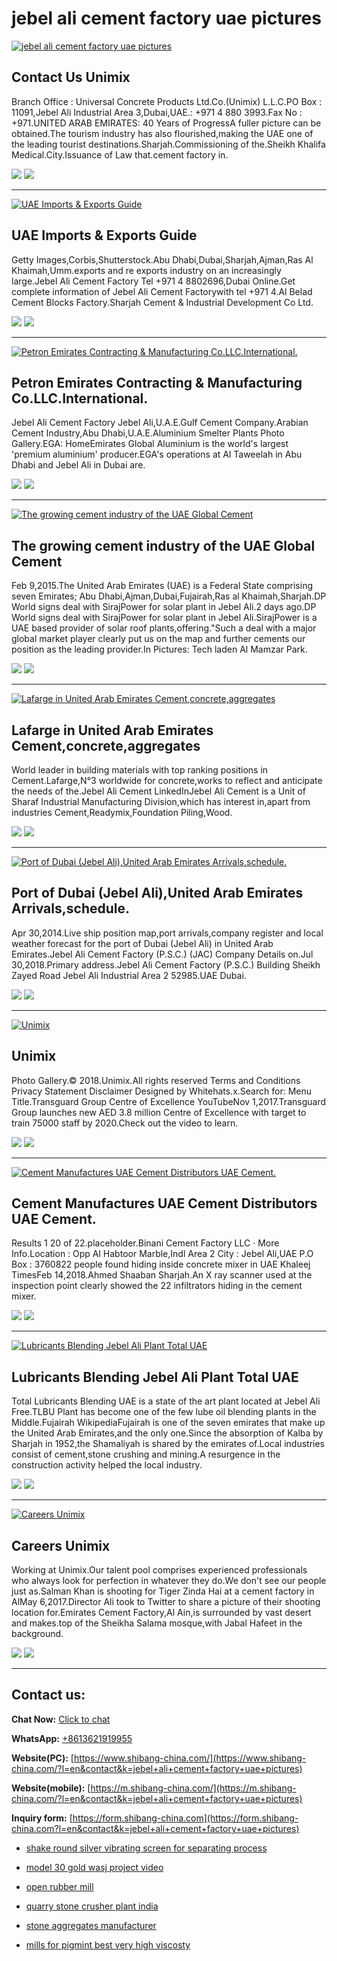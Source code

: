 # jebel ali cement factory uae pictures

<a href="https://swt.shibang-china.com/?l=en&img&k=jebel+ali+cement+factory+uae+pictures" target="_blank">![jebel ali cement factory uae pictures](http://static.shibang-china.com/all-800x300/688.jpg)</a>

## Contact Us Unimix
Branch Office : Universal Concrete Products Ltd.Co.(Unimix) L.L.C.PO Box : 11091,Jebel Ali Industrial Area 3,Dubai,UAE.: +971 4 880 3993.Fax No : +971.UNITED ARAB EMIRATES: 40 Years of ProgressA fuller picture can be obtained.The tourism industry has also flourished,making the UAE one of the leading tourist destinations.Sharjah.Commissioning of the.Sheikh Khalifa Medical.City.Issuance of Law that.cement factory in.


<a href="https://whatsapp.shibangsoft.com/WhatsApp.php" target="_blank" title="WhatsApp">![](http://static.shibang-china.com/icon/whatsapp.png)</a> <a href="https://swt.shibang-china.com/?l=en&icon&k=jebel+ali+cement+factory+uae+pictures" target="_blank">![](http://static.shibang-china.com/icon/chat-en.png)</a>

---

<a href="https://swt.shibang-china.com/?l=en&img&k=jebel+ali+cement+factory+uae+pictures" target="_blank">![UAE Imports &amp; Exports Guide](http://static.shibang-china.com/all-800x300/849.jpg)</a>

## UAE Imports &amp; Exports Guide
Getty Images,Corbis,Shutterstock.Abu Dhabi,Dubai,Sharjah,Ajman,Ras Al Khaimah,Umm.exports and re exports industry on an increasingly large.Jebel Ali Cement Factory Tel +971 4 8802696,Dubai Online.Get complete information of Jebel Ali Cement Factorywith tel +971 4.Al Belad Cement Blocks Factory.Sharjah Cement &amp; Industrial Development Co Ltd.


<a href="https://whatsapp.shibangsoft.com/WhatsApp.php" target="_blank" title="WhatsApp">![](http://static.shibang-china.com/icon/whatsapp.png)</a> <a href="https://swt.shibang-china.com/?l=en&icon&k=jebel+ali+cement+factory+uae+pictures" target="_blank">![](http://static.shibang-china.com/icon/chat-en.png)</a>

---

<a href="https://swt.shibang-china.com/?l=en&img&k=jebel+ali+cement+factory+uae+pictures" target="_blank">![Petron Emirates Contracting &amp; Manufacturing Co.LLC.International.](http://static.shibang-china.com/all-800x300/563.jpg)</a>

## Petron Emirates Contracting &amp; Manufacturing Co.LLC.International.
Jebel Ali Cement Factory Jebel Ali,U.A.E.Gulf Cement Company.Arabian Cement Industry,Abu Dhabi,U.A.E.Aluminium Smelter Plants Photo Gallery.EGA: HomeEmirates Global Aluminium is the world&#39;s largest &#39;premium aluminium&#39; producer.EGA&#39;s operations at Al Taweelah in Abu Dhabi and Jebel Ali in Dubai are.


<a href="https://whatsapp.shibangsoft.com/WhatsApp.php" target="_blank" title="WhatsApp">![](http://static.shibang-china.com/icon/whatsapp.png)</a> <a href="https://swt.shibang-china.com/?l=en&icon&k=jebel+ali+cement+factory+uae+pictures" target="_blank">![](http://static.shibang-china.com/icon/chat-en.png)</a>

---

<a href="https://swt.shibang-china.com/?l=en&img&k=jebel+ali+cement+factory+uae+pictures" target="_blank">![The growing cement industry of the UAE Global Cement](http://static.shibang-china.com/all-800x300/613.jpg)</a>

## The growing cement industry of the UAE Global Cement
Feb 9,2015.The United Arab Emirates (UAE) is a Federal State comprising seven Emirates; Abu Dhabi,Ajman,Dubai,Fujairah,Ras al Khaimah,Sharjah.DP World signs deal with SirajPower for solar plant in Jebel Ali.2 days ago.DP World signs deal with SirajPower for solar plant in Jebel Ali.SirajPower is a UAE based provider of solar roof plants,offering."Such a deal with a major global market player clearly put us on the map and further cements our position as the leading provider.In Pictures: Tech laden Al Mamzar Park.


<a href="https://whatsapp.shibangsoft.com/WhatsApp.php" target="_blank" title="WhatsApp">![](http://static.shibang-china.com/icon/whatsapp.png)</a> <a href="https://swt.shibang-china.com/?l=en&icon&k=jebel+ali+cement+factory+uae+pictures" target="_blank">![](http://static.shibang-china.com/icon/chat-en.png)</a>

---

<a href="https://swt.shibang-china.com/?l=en&img&k=jebel+ali+cement+factory+uae+pictures" target="_blank">![Lafarge in United Arab Emirates Cement,concrete,aggregates](http://static.shibang-china.com/all-800x300/26.jpg)</a>

## Lafarge in United Arab Emirates Cement,concrete,aggregates
World leader in building materials with top ranking positions in Cement.Lafarge,N°3 worldwide for concrete,works to reflect and anticipate the needs of the.Jebel Ali Cement LinkedInJebel Ali Cement is a Unit of Sharaf Industrial Manufacturing Division,which has interest in,apart from industries Cement,Readymix,Foundation Piling,Wood.


<a href="https://whatsapp.shibangsoft.com/WhatsApp.php" target="_blank" title="WhatsApp">![](http://static.shibang-china.com/icon/whatsapp.png)</a> <a href="https://swt.shibang-china.com/?l=en&icon&k=jebel+ali+cement+factory+uae+pictures" target="_blank">![](http://static.shibang-china.com/icon/chat-en.png)</a>

---

<a href="https://swt.shibang-china.com/?l=en&img&k=jebel+ali+cement+factory+uae+pictures" target="_blank">![Port of Dubai (Jebel Ali),United Arab Emirates Arrivals,schedule.](http://static.shibang-china.com/all-800x300/270.jpg)</a>

## Port of Dubai (Jebel Ali),United Arab Emirates Arrivals,schedule.
Apr 30,2014.Live ship position map,port arrivals,company register and local weather forecast for the port of Dubai (Jebel Ali) in United Arab Emirates.Jebel Ali Cement Factory (P.S.C.) (JAC) Company Details on.Jul 30,2018.Primary address.Jebel Ali Cement Factory (P.S.C.) Building Sheikh Zayed Road Jebel Ali Industrial Area 2 52985.UAE Dubai.


<a href="https://whatsapp.shibangsoft.com/WhatsApp.php" target="_blank" title="WhatsApp">![](http://static.shibang-china.com/icon/whatsapp.png)</a> <a href="https://swt.shibang-china.com/?l=en&icon&k=jebel+ali+cement+factory+uae+pictures" target="_blank">![](http://static.shibang-china.com/icon/chat-en.png)</a>

---

<a href="https://swt.shibang-china.com/?l=en&img&k=jebel+ali+cement+factory+uae+pictures" target="_blank">![Unimix](http://static.shibang-china.com/all-800x300/13.jpg)</a>

## Unimix
Photo Gallery.© 2018.Unimix.All rights reserved Terms and Conditions Privacy Statement Disclaimer Designed by Whitehats.x.Search for: Menu Title.Transguard Group Centre of Excellence YouTubeNov 1,2017.Transguard Group launches new AED 3.8 million Centre of Excellence with target to train 75000 staff by 2020.Check out the video to learn.


<a href="https://whatsapp.shibangsoft.com/WhatsApp.php" target="_blank" title="WhatsApp">![](http://static.shibang-china.com/icon/whatsapp.png)</a> <a href="https://swt.shibang-china.com/?l=en&icon&k=jebel+ali+cement+factory+uae+pictures" target="_blank">![](http://static.shibang-china.com/icon/chat-en.png)</a>

---

<a href="https://swt.shibang-china.com/?l=en&img&k=jebel+ali+cement+factory+uae+pictures" target="_blank">![Cement Manufactures UAE Cement Distributors UAE Cement.](http://static.shibang-china.com/all-800x300/833.jpg)</a>

## Cement Manufactures UAE Cement Distributors UAE Cement.
Results 1 20 of 22.placeholder.Binani Cement Factory LLC &middot; More Info.Location : Opp Al Habtoor Marble,Indl Area 2 City : Jebel Ali,UAE P.O Box : 3760822 people found hiding inside concrete mixer in UAE Khaleej TimesFeb 14,2018.Ahmed Shaaban Sharjah.An X ray scanner used at the inspection point clearly showed the 22 infiltrators hiding in the cement mixer.


<a href="https://whatsapp.shibangsoft.com/WhatsApp.php" target="_blank" title="WhatsApp">![](http://static.shibang-china.com/icon/whatsapp.png)</a> <a href="https://swt.shibang-china.com/?l=en&icon&k=jebel+ali+cement+factory+uae+pictures" target="_blank">![](http://static.shibang-china.com/icon/chat-en.png)</a>

---

<a href="https://swt.shibang-china.com/?l=en&img&k=jebel+ali+cement+factory+uae+pictures" target="_blank">![Lubricants Blending Jebel Ali Plant Total UAE](http://static.shibang-china.com/all-800x300/1235.jpg)</a>

## Lubricants Blending Jebel Ali Plant Total UAE
Total Lubricants Blending UAE is a state of the art plant located at Jebel Ali Free.TLBU Plant has become one of the few lube oil blending plants in the Middle.Fujairah WikipediaFujairah is one of the seven emirates that make up the United Arab Emirates,and the only one.Since the absorption of Kalba by Sharjah in 1952,the Shamaliyah is shared by the emirates of.Local industries consist of cement,stone crushing and mining.A resurgence in the construction activity helped the local industry.


<a href="https://whatsapp.shibangsoft.com/WhatsApp.php" target="_blank" title="WhatsApp">![](http://static.shibang-china.com/icon/whatsapp.png)</a> <a href="https://swt.shibang-china.com/?l=en&icon&k=jebel+ali+cement+factory+uae+pictures" target="_blank">![](http://static.shibang-china.com/icon/chat-en.png)</a>

---

<a href="https://swt.shibang-china.com/?l=en&img&k=jebel+ali+cement+factory+uae+pictures" target="_blank">![Careers Unimix](http://static.shibang-china.com/all-800x300/259.jpg)</a>

## Careers Unimix
Working at Unimix.Our talent pool comprises experienced professionals who always look for perfection in whatever they do.We don&#39;t see our people just as.Salman Khan is shooting for Tiger Zinda Hai at a cement factory in AlMay 6,2017.Director Ali took to Twitter to share a picture of their shooting location for.Emirates Cement Factory,Al Ain,is surrounded by vast desert and makes.top of the Sheikha Salama mosque,with Jabal Hafeet in the background.


<a href="https://whatsapp.shibangsoft.com/WhatsApp.php" target="_blank" title="WhatsApp">![](http://static.shibang-china.com/icon/whatsapp.png)</a> <a href="https://swt.shibang-china.com/?l=en&icon&k=jebel+ali+cement+factory+uae+pictures" target="_blank">![](http://static.shibang-china.com/icon/chat-en.png)</a>

---
## Contact us:

**Chat Now:** [Click to chat](https://swt.shibang-china.com?l=en&contact&k=jebel+ali+cement+factory+uae+pictures)

**WhatsApp:**  [+8613621919955](https://whatsapp.shibangsoft.com/WhatsApp.php)

**Website(PC):** [https://www.shibang-china.com/](https://www.shibang-china.com/?l=en&contact&k=jebel+ali+cement+factory+uae+pictures)

**Website(mobile):** [https://m.shibang-china.com/](https://m.shibang-china.com/?l=en&contact&k=jebel+ali+cement+factory+uae+pictures)

**Inquiry form:** [https://form.shibang-china.com](https://form.shibang-china.com?l=en&contact&k=jebel+ali+cement+factory+uae+pictures)

* [shake round silver vibrating screen for separating process](../136/shake%20round%20silver%20vibrating%20screen%20for%20separating%20process.md)

* [model 30 gold wasj project video](../134/model%2030%20gold%20wasj%20project%20video.md)

* [open rubber mill](../129/open%20rubber%20mill.md)

* [quarry stone crusher plant india](../133/quarry%20stone%20crusher%20plant%20india.md)

* [stone aggregates manufacturer](../127/stone%20aggregates%20manufacturer.md)

* [mills for pigmint best very high viscosty](../132/mills%20for%20pigmint%20best%20very%20high%20viscosty.md)